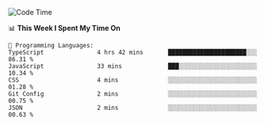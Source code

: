 <!--START_SECTION:waka-->
![Code Time](http://img.shields.io/badge/Code%20Time-1%2C060%20hrs%2041%20mins-blue)

📊 **This Week I Spent My Time On** 

```text
💬 Programming Languages: 
TypeScript               4 hrs 42 mins       ██████████████████████░░░   86.31 % 
JavaScript               33 mins             ███░░░░░░░░░░░░░░░░░░░░░░   10.34 % 
CSS                      4 mins              ░░░░░░░░░░░░░░░░░░░░░░░░░   01.28 % 
Git Config               2 mins              ░░░░░░░░░░░░░░░░░░░░░░░░░   00.75 % 
JSON                     2 mins              ░░░░░░░░░░░░░░░░░░░░░░░░░   00.63 % 
```


<!--END_SECTION:waka-->